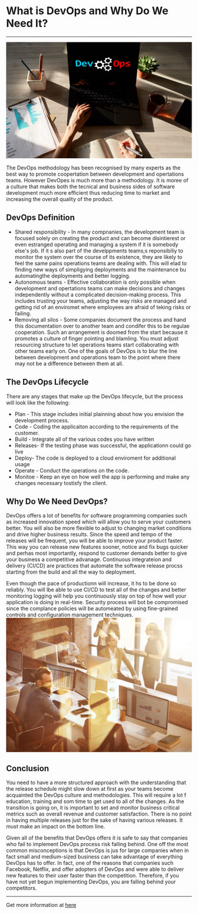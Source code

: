 # What is DevOps and Why Do We Need It?

<hr/>

![why dev ops image](../../../img-root/why-devops.jpeg)

The DevOps methodology has been recognised by many experts as the best way to promote coopertation between development and opertations teams. However DevOpes is much more than a methodology. It is moree of a culture that makes both the tecnical and business sides of software development much more efficient thus reducing time to market and increasing the overall quality of the product.

## DevOps Definition

- Shared responsibility - In many compnanies, the development team is focused solely on creating the product and can become disintierest or even estranged operating and managing a system if it is somebody else's job. If it s also part of the develppments teams;s reponsibiliy to monitor the system over the course of its existence, they are likely to feel the same pains operations teams are dealing with. This will elad to finding new ways of simpligying deployments and the maintenance bu automatingthe deployments and better logging.
- Autonomous teams - Effective collaboration is only possible when development and opertations teams can make decisions and changes independently without a complicated decision-making process. This includes trusting your teams, adjusting the way risks are managed and getting rid of an enviromet where employees are afraid of teking risks or failing.
- Removing all silos - Some companies document the process and hand this documentation over to another team and condifer this to be regulae cooperation. Such an arrangement is doomed from the start because it promotes a culture of finger pointing and blamling. You must adjust resourcing structure to let operations teams start collaborating with other teams early on. One of the goals of DevOps is to blur the line between development and operations team to the point where there may not be a difference between them at all.

## The DevOps Lifecycle

There are any stages that make up the DevOps lifecycle, but the process will look like the following:

- Plan - This stage includes initial plainning about how you envision the development process.
- Code - Coding the applicaiton according to the requirements of the customer.
- Build - Integrate all of the various codes you have written
- Releases- If the testing phase was successful, the applicationn could go live
- Deploy- The code is deployed to a cloud enviroment for additional usage
- Operate - Conduct the operations on the code.
- Monitoe - Keep an eye on how well the app is performing and make any changes necessary tostisfy the client.

## Why Do We Need DevOps?

DevOps offers a lot of benefits for software programming companies such as increased innovation speed which will allow you to serve your customers better. You will also be more flexible to adjust to changing market conditions and drive higher business results. Since the speed and tempo of the releases will be frequent, you will be able to improve your product faster. This way you can release new features sooner, notice and fix bugs quicker and perhas most importantly, respond to customer demands better to give your business a competitive advanage. Continuous integrateion and delivery (CI/CD) are practices that automate the software release procss starting from the build and all the way to deployment.

Even though the pace of productionn will increase, it hs to be done so reliably. You will lbe able to use CI/CD to test all of the changes and better monitoring logging will help you continuously stay on top of how well your application is doing in real-time. Security process will bot be compromised since the complance policies will be automeated by using fine-grained controls and configuration management techniques.
![devops why](../../../img-root/devops-why.jpeg)

## Conclusion

You need to have a more structured approach with the understanding that the release schedule might slow down at first as your teams become acquainted the DevOps culture and methodologies. This will require a lot f education, training and som time to get used to all of the changes. As the transition is going on, it is important to set and monitor business critical metrics such as overall revenue and customer satisfaction. There is no point in having multiple releases just for the sake of having various releases. It must make an impact on the bottom line.

Given all of the benefits that DevOps offers it is safe to say that companies who fail to implement DevOps process risk falling behind. One off the most common misconceptions is that DevOps is jus for large companies when in fact small and medium-sized business can take advantage of everything DevOps has to offer. In fact, one of the reasons that companies such Facebook, Netflix, and offer adopters of DevOps and were able to deliver new features to their user faster than the competition. Therefore, if you have not yet begun implementing DevOps, you are falling behind your competitors.

<hr/>

Get more information at [here](https://medium.com/datadriveninvestor/what-is-devops-and-why-do-we-need-it-82c2ef0a9d3d)
